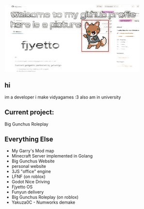<picture>
 <source srcset="githubpicture.png">
 <img alt="my banner" src="githubpicture.png">
</picture>

## hi
im a developer i make vidyagames :3 also am in university
## Current project:
Big Gunchus Roleplay
## Everything Else
- My Garry's Mod map
- Minecraft Server implemented in Golang
- Big Gunchus Website
- personal website
- 3JS "office" engine
- LFNF (on roblox)
- Godot Nice Driving
- Fjyetto OS
- Funyun delivery
- Big Gunchus Roleplay (on roblox)
- Yakuza0C - Numworks demake
